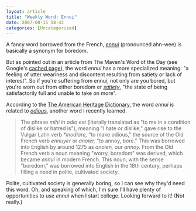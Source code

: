 ```yaml
---
layout: article
title: "Weekly Word: Ennui"
date: 2007-08-15 18:43
categories: [Uncategorized]
---
```

A fancy word borrowed from the French, <em><a href="http://dictionary.reference.com/browse/ennui">ennui</a></em> (pronounced ahn-wee) is basically a synonym for boredom.

But as pointed out in an article from The Maven's Word of the Day (see Google's <a href="http://www.google.com/search?q=cache:Hqkq4c69jO0J:www.randomhouse.com/wotd/index.pperl%3Fdate%3D19981202" title="The Maven's Word of the Day - Ennui">cached page</a>), the word <em>ennui</em> has a more specialized meaning: "a feeling of utter weariness and discontent resulting from satiety or lack of interest". So if you're suffering from ennui, not only are you bored, but you're worn out from either boredom or <em><a href="http://dictionary.reference.com/browse/satiety">satiety</a></em>, "the state of being satisfactorily full and unable to take on more".

According to the <a href="http://www.bartleby.com/61/22/E0152200.html">The American Heritage Dictionary</a>, the word <em>ennui</em> is related to <em><a href="http://learningnerd.com/weekly-word-odious">odious</a></em>, another word I recently learned.

<blockquote>
The phrase <em>mihi in odio est</em> (literally translated as "to me in a condition of dislike or hatred is"), meaning "I hate or dislike," gave rise to the Vulgar Latin verb <em>*inodiare,</em> "to make odious," the source of the Old French verb <em>ennuyer</em> or <em>anoier,</em> "to annoy, bore." This was borrowed into English by around 1275 as <em>anoien,</em> our <em>annoy.</em> From the Old French verb a noun meaning "worry, boredom" was derived, which became <em>ennui</em> in modern French. This noun, with the sense "boredom," was borrowed into English in the 18th century, perhaps filling a need in polite, cultivated society.
</blockquote>

Polite, cultivated society is generally boring, so I can see why they'd need this word. Oh, and speaking of which, I'm sure I'll have plenty of opportunities to use <em>ennui</em> when I start college. Looking forward to it! (Not really.)
